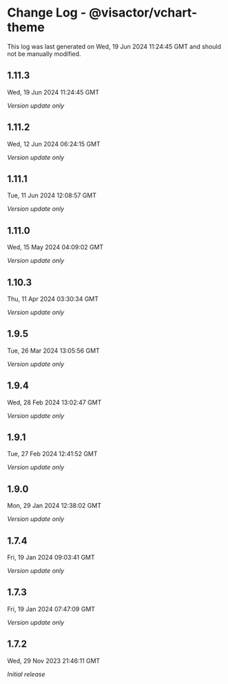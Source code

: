 # Change Log - @visactor/vchart-theme

This log was last generated on Wed, 19 Jun 2024 11:24:45 GMT and should not be manually modified.

## 1.11.3
Wed, 19 Jun 2024 11:24:45 GMT

_Version update only_

## 1.11.2
Wed, 12 Jun 2024 06:24:15 GMT

_Version update only_

## 1.11.1
Tue, 11 Jun 2024 12:08:57 GMT

_Version update only_

## 1.11.0
Wed, 15 May 2024 04:09:02 GMT

_Version update only_

## 1.10.3
Thu, 11 Apr 2024 03:30:34 GMT

_Version update only_

## 1.9.5
Tue, 26 Mar 2024 13:05:56 GMT

_Version update only_

## 1.9.4
Wed, 28 Feb 2024 13:02:47 GMT

_Version update only_

## 1.9.1
Tue, 27 Feb 2024 12:41:52 GMT

_Version update only_

## 1.9.0
Mon, 29 Jan 2024 12:38:02 GMT

_Version update only_

## 1.7.4
Fri, 19 Jan 2024 09:03:41 GMT

_Version update only_

## 1.7.3
Fri, 19 Jan 2024 07:47:09 GMT

_Version update only_

## 1.7.2
Wed, 29 Nov 2023 21:46:11 GMT

_Initial release_

